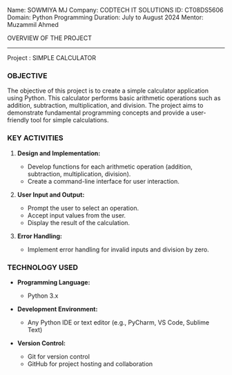 Name: SOWMIYA MJ
Company: CODTECH IT SOLUTIONS
ID: CT08DS5606
Domain: Python Programming 
Duration: July to August 2024 
Mentor: Muzammil Ahmed 

OVERVIEW OF THE PROJECT
____________________________________
Project : SIMPLE CALCULATOR

### OBJECTIVE
The objective of this project is to create a simple calculator application using Python. This calculator performs basic arithmetic operations such as addition, subtraction, multiplication, and division. The project aims to demonstrate fundamental programming concepts and provide a user-friendly tool for simple calculations.

### KEY ACTIVITIES
1. **Design and Implementation:**
   - Develop functions for each arithmetic operation (addition, subtraction, multiplication, division).
   - Create a command-line interface for user interaction.

2. **User Input and Output:**
   - Prompt the user to select an operation.
   - Accept input values from the user.
   - Display the result of the calculation.

3. **Error Handling:**
   - Implement error handling for invalid inputs and division by zero.

### TECHNOLOGY USED
- **Programming Language:**
  - Python 3.x

- **Development Environment:**
  - Any Python IDE or text editor (e.g., PyCharm, VS Code, Sublime Text)

- **Version Control:**
  - Git for version control
  - GitHub for project hosting and collaboration
